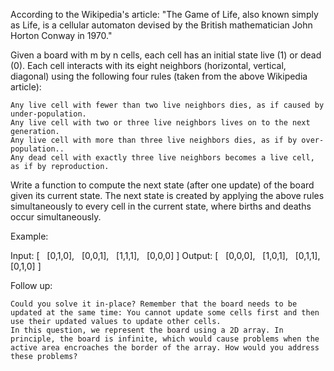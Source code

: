According to the Wikipedia&#39;s article: &quot;The Game of Life, also known simply as Life, is a cellular automaton devised by the British mathematician John Horton Conway in 1970.&quot;

Given a board with m by n cells, each cell has an initial state live (1) or dead (0). Each cell interacts with its eight neighbors (horizontal, vertical, diagonal) using the following four rules (taken from the above Wikipedia article):


	Any live cell with fewer than two live neighbors dies, as if caused by under-population.
	Any live cell with two or three live neighbors lives on to the next generation.
	Any live cell with more than three live neighbors dies, as if by over-population..
	Any dead cell with exactly three live neighbors becomes a live cell, as if by reproduction.


Write a function to compute the next state (after one update) of the board given its current state.&nbsp;The next state is created by applying the above rules simultaneously to every cell in the current state, where&nbsp;births and deaths occur simultaneously.

Example:


Input: 
[
&nbsp; [0,1,0],
&nbsp; [0,0,1],
&nbsp; [1,1,1],
&nbsp; [0,0,0]
]
Output: 
[
&nbsp; [0,0,0],
&nbsp; [1,0,1],
&nbsp; [0,1,1],
&nbsp; [0,1,0]
]


Follow up:


	Could you solve it in-place? Remember that the board needs to be updated at the same time: You cannot update some cells first and then use their updated values to update other cells.
	In this question, we represent the board using a 2D array. In principle, the board is infinite, which would cause problems when the active area encroaches the border of the array. How would you address these problems?

